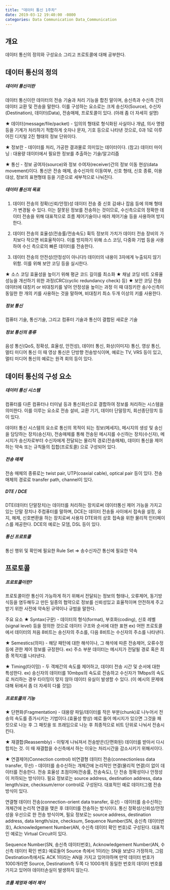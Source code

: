```yaml
---
title: "데이터 통신 1주차"
date: 2019-03-12 19:40:00 -0800
categories: Data Communication Data_Communication
---
```


## 개요
데이터 통신의 정의와 구성요소 그리고 프로토콜에 대해 공부한다.

## 데이터 통신의 정의

##### 데이터 통신이란
데이터 통신이란 데이터의 전송 기술과 처리 기능을 합친 말이며, 송신측과 수신측 간의 데이터 교환 및 전송을 말한다.
이를 구성하는 요소로는 크게 송신자(Source), 수신자(Destination), 데이터(Data), 전송매체, 프로토콜이 있다. (아래 좀 더 자세히 설명)

★ 데이터(message/file/packet) - 임의의 형태로 형식화된 사실이나 개념, 의사 명령 등을 기계가 처리하기 적합하게 숫자나 문자, 기호 등으로 나타낸 것으로, 
0과 1로 이루어진 디지털 2진 형태의 정보 단위이다.

★ 정보란 - 데이터를 처리, 가공한 결과물로 의미있는 데이터이다.
(참고) 데이터 마이닝 : 대용량 데이터에서 필요한 정보를 추출하는 기술/알고리즘

★ 통신 - 정보 공여자(source)와 정보 수여자(receiver)간의 정보 이동 현상(data movement)이다.
통신은 전송 매체, 송수신자의 이동여부, 신호 형태, 신호 종류, 이용대상, 정보의 표현형태 등을 기준으로 세부적으로 나눠진다.


##### 데이터 통신의 목표
1. 데이터 전송의 정확(신뢰/안정)성
데이터 전송 중 신호 감쇄나 잡음 등에 의해 형태가 변경될 수 있다. 이는 잘못된 정보를 전송하는 것이므로,
수신측으로의 정확한 데이터 전송을 위해 대표적으로 흐름 제어기술이나 에러 제어기술 등을 사용하여 방지한다.

2. 데이터 전송의 효율성(전송률/전송속도)
휙득 정보의 가치가 데이터 전송 장비의 가치보다 작으면 비효율적이다. 이를 방지하기 위해 소스 코딩, 다중화 기법 등을 사용하여 수신 측으로의
빠른 데이터를 전송한다.

3. 데이터 전송의 안전성(안정성이 아니다!)
데이터의 내용이 3자에게 누출되지 않기 위함. 이를 위해 보안 코딩 등을 실시한다.

★ 소스 코딩
효율성을 높이기 위해 평균 코드 길이를 최소화
★ 채널 코딩
비트 오류율 성능을 개선하기 위한 과정(CRC(cyclic redundancy check) 등)
★ 보안 코딩
전송 데이터에 대칭키 or 비대칭키를 넣어 안정성을 높이는 과정 이 때 대칭키란 송/수신측이 동일한 한 개의 키를 사용하는 것을 말하며, 
비대칭키 최소 두개 이상의 키를 사용한다.

##### 정보 통신
컴퓨터 기술, 통신기술, 그리고 컴퓨터 기술과 통신이 결합된 새로운 기술

##### 정보 통신의 종류
음성 통신(QoS, 정확성, 효율성, 안전성), 데이터 통신, 화상(이미지) 통신, 영상 통신, 멀티 미디어 통신
이 때 영상 통신은 단방향 전송방식이며, 예로는 TV, VRS 등이 있고, 멀티 미디어 통신의 예로는 원격 회의 등이 있다.

## 데이터 통신의 구성 요소
##### 데이터 통신 시스템
컴퓨터를 다른 컴퓨터나 터미널 등과 통신회선으로 결합하여 정보를 처리하는 시스템을 의미한다.
이를 이루는 요소로 전송 설비, 교환 기기, 데이터 단말장치, 회선종단장치 등이 있다.

데이터 통신 시스템의 요소로 통신의 목적이 되는 정보(메세지), 메시지의 생성 및 송신을 담당하는 장치(송신자), 전송매체를 통해 전송된 메시지를
수신하는 장치(수신자), 메시지가 송신자로부터 수신자에게 전달되는 물리적 경로(전송매체), 데이터 통신을 제어하는 약속 또는 규칙들의 집합(프로토콜)
으로 구성되어 있다.

##### 전송 매체
전송 매체의 종류로는 twist pair, UTP(coaxial cable), optical pair 등이 있다. 전송 매체의 경로로 transfer path, channel이 있다.

##### DTE / DCE
DTE(데이터 단말장치)는 데이터를 처리하는 장치로써 데이터통신 제어 가능을 가지고 있는 단말 장치나 주컴퓨터를 말하며, 
DCE는 데이터 전송들 사이에서 접속을 설정, 유지, 해제, 신호변환을 하는 장치로써 사용자 DTE와의 상호 접속을 위한 물리적 인터페이스를 제공한다.
DCE의 예로는 모뎀, DSL 등이 있다.

##### 통신 프로토콜
통신 행위 및 확인에 필요한 Rule Set => 송수신자간 통신에 필요한 약속

## 프로토콜
##### 프로토콜이란?
프로토콜이란 통신이 가능하게 하기 위해서 전달되는 정보의 형태나, 오류제어, 동기방식등을 염두해두고 만든 일종의 협약으로 정보를 
신뢰성있고 효율적이며 안전하게 주고받기 위한 사전에 약속된 규약이나 규범을 말한다.

주요 요소
★ Syntax(구문) - 데이터의 형식(format), 부호화(coding), 신호 레벨(signal level) 등을 정의한 것으로 데이터 구조와 순서에 대한 표현
ex) 어떤 프로토콜에서 데이터의 처음 8비트는 송신자의 주소를, 다음 8비트는 수신자의 주소를 나타낸다.

★ Semestics(의미) - 해당 패턴에 대한 해석이나, 그 해석에 따른 전송제어, 오류수정 등에 관한 제어 정보를 규정한다.
ex) 주소 부분 데이터는 메시지가 전달될 경로 혹은 최종 목적지를 나타낸다.

★ Timing(타이밍) - 두 객체간의 속도를 제어하고, 데이터 전송 시간 및 순서에 대한 특성한다.
ex) 송신자의 데이터를 10mbps의 속도로 전송하고 수신자가 1Mbps의 속도로 처리하는 경우 타이밍이 맞지 않아 데이터 유실이 발생할 수 있다.
(이 예시의 문제에 대해 뒤에서 좀 더 자세히 다룰 것임)

##### 프로토콜의 기능
★ 단편화(Fragmentation) - 대용량 파일/데이터를 작은 부분(chunk)로 나누어서 전송의 속도를 증가시키는 기법이다.(효율성 향상)
예로 들어 메시지가 있으면 그것을 패킷으로 나눈 후 그 패킷을 또 프래임으로 나눈 후 최종적으로 비트 단위로 나눠서 전송시킨다.

★ 재결합(Reassembly) - 이렇게 나눠져서 전송받은(단편화된) 데이터를 받아서 다시 합치는 것. 이 때 재결합을 수신측에서 하는 이유는
처리시간을 감소시키기 위해서이다.

★ 연결제어(Connection control)
비연결형 데이터 전송(connectionless data transfer, 무선) - 데이터를 송수신하는 개체간에 논리적인 연결(물리적 연결)이 없이 데이터를 전송한다.
전송 효율성 초점이며(전송률, 전송속도), 단 전송 정확성이나 안정성이 저하되는 방식이다. 필요 정보로는 source address, destination address,
data length/size, checksum/error control로 구성된다. 대표적인 예로 데이터그램 전송방식이 있다.

연결형 데이터 전송(connection-orient data transfer, 유선) - 데이터를 송수신하는 개체간에 논리적 연결을 맺은 후 데이터를 전송하는 방식이다.
통신 정확성/신뢰성/안정성을 우선으로 한 전송 방식이며, 필요 정보로는 source address, destination address, data length/size, checksum,
Sequence Number(SN, 송신측 데이터번호), Acknowledgement Number(AN, 수신측 데이터 확인 번호)로 구성된다. 대표적인 예로는 Virtual Circuit이 있다.

Sequence Number(SN, 송신측 데이터번호), Acknowledgement Number(AN, 수신측 데이터 확인 번호)
예로들어 Source 측에서 1이라는 SN을 보냈다 가정하자, 그럼 Destination측에서도 ACK 1이라는 AN을 가지고 있어야하며
만약 데이터 번호가 1000개라면 Source, Destination측 두쪽 다 1000개의 동일한 번호의 데이터 번호를 가지고 있어야 데이터손실이 발생하지 않는다.

##### 흐름 제엉와 에러 제어


